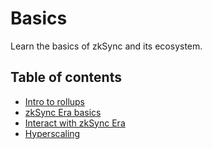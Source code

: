 # Basics

Learn the basics of zkSync and its ecosystem.

## Table of contents

- [Intro to rollups]()
- [zkSync Era basics]()
- [Interact with zkSync Era]()
- [Hyperscaling]()
